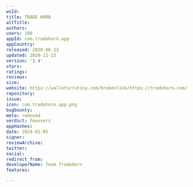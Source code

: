 ```yaml
---
wsId: 
title: TRADE HORN
altTitle: 
authors: 
users: 100
appId: com.tradehorn.app
appCountry: 
released: 2020-06-23
updated: 2020-11-23
version: '1.4'
stars: 
ratings: 
reviews: 
size: 
website: https://walletscrutiny.com/brokenlink/https://tradehorn.com/
repository: 
issue: 
icon: com.tradehorn.app.png
bugbounty: 
meta: removed
verdict: fewusers
appHashes: 
date: 2024-02-05
signer: 
reviewArchive: 
twitter: 
social: 
redirect_from: 
developerName: Team TradeHorn
features: 

---
```



